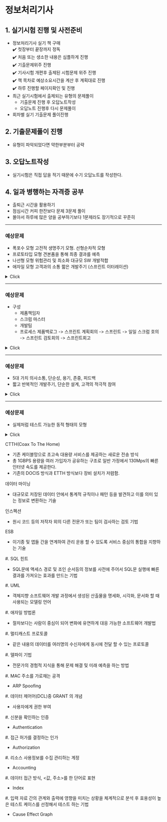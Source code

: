 
# 정보처리기사

## 1. 실기시험 진행 및 사전준비
- 정보처리기사 실기 책 구매 <br>
✔️ 첫장부터 끝장까지 정독 <br>
✔️ 처음 또는 생소한 내용은 심플하게 진행 <br>
✔️ 기출문제위주 진행 <br>
✔️ 기사시험 개편후 출제된 시험문제 위주 진행 <br>
✔️ 책 목차로 예상소요시간을 계산 후 계획대로 진행<br>
✔️ 하루 진행할 페이지확인 및 진행
- 최근 실기시험에서 출제되는 유형의 문제풀이
   - 기출문제 진행 후 오답노트작성
   - 오답노트 진행후 다시 문제풀이
- 회차별 실기 기출문제 풀이진행

## 2. 기출문제풀이 진행
   * 유형이 파악되었다면 약한부분부터 공략

## 3. 오답노트작성
   + 실기시험은 직접 답을 적기 때문에 수기 오답노트를 작성한다.

## 4. 일과 병행하는 자격증 공부
   + 출퇴근 시간을 활용하기
   + 점심시간 커피 한잔보다 문제 3문제 풀이
   + 몰아서 하루에 많은 양을 공부하기보다 1문제라도 장기적으로 꾸준히


*****
### 예상문제
   - 폭포수 모형 고전적 생명주기 모형. 선형순차적 모형
   - 프로토타입 모형 견본품을 통해 최종 결과를 예측
   - 나선형 모형 위험관리 및 최소화 대규모 SW 개발적합
   - 애자일 모형 고객과의 소통 짧은 개발주기 (스프린트 이터레이션)

<details>
  <summary>Click</summary>

  ###### 정답
  > `소프트웨어 생명주기`
</details>

*****
### 예상문제
- 구성  
   - 제품책임자
   - 스크럼 마스터
   - 개발팀    
   * 프로세스  제품백로그 -> 스프린트 계획회의 -> 스프린트 -> 일일 스크럼 호의 -> 스프린트 검토회의 -> 스프린트회고

<details>
 <summary>Click</summary>
 
 ###### 정답
 > `스크림  기법`
</details>
 
*****
### 예상문제
   * 5대 가치 의사소통, 단순성, 용기, 존중, 피드백
   * 짧고 반복적인 개발주기, 단순한 설계, 고객의 적극적 참여

<details>
 <summary>Click</summary>
 
 ###### 정답
 > `XP 기법`
</details>
 
*****
### 예상문제
- 실제처럼 테스트 가능한 동적 형태의 모형

<details>
 <summary>Click</summary>
 
 ###### 정답
 > `프로토  타입`
</details>



CTTH(Coax To The Home)
- 기존 케이블망으로 초고속 대용량 서비스를 제공하는 새로운 전송 방식
- 총 1GBPS 용량을 여러 가입자가 공유하는 구조로 일반 가정에서 130Mps의 빠른 인터넷 속도를 제공한다. 
- 기존의 DOCIS 방식과  ETTH 방식보다 장비 설치가 저렴함.  


데이터 마이닝
- 대규모로 저장된 데이터 안에서 통계적 규칙이나 패턴 등을 발견하고 이를 의미 있는 정보로 변환하는 기술 

인스펙션
- 원시 코드 등의 저작자 외의 다른 전문가 또는 팀이 검사하는 검토 기법

ESB
- 이기종 및 앱들 간을 연계하여 관리 운용 할 수 있도록 서비스 중심의 통합을 지향하는 기술

#. SQL 힌트
- SQL문에 액세스 경로 및 조인 순서등의 정보를 사전에 주어서 SQL문 실행에 빠른 결과를 가져오는 효과를 만드는 기법


#. UML
- 객체지향 소프트웨어 개발 과정에서 생성된 산출물을 명세화, 시각화, 문서화 할 때 사용되는 모델링 언어

#. 애자일 방법론
- 절차보다는 사람이 중심이 되어 변화에 유연하게 대응 가능한 소프트웨어 개발법



#. 멀티캐스트 프로토콜
- 같은 내용의 데이터를 여러명의 수신자에게 동시에 전달 할 수 있는 프로토콜

#. 델파이 기법
- 전문가의 경험적 지식을 통해 문제 해결 및 미래 예측을 하는 방법

#. MAC 주소를 가로채는 공격
- ARP Spoofing

#. 데이터 제어어(DCL)중 GRANT 의 개념
- 사용자에게 권한 부여

#. 신분을 확인하는 인증
- Authentication

#. 접근 허가를 결정하는 인가
- Authorization

#. 리소스 사용정보를 수집 관리하는 계정
- Accounting

#. 데이터 접근 방식, <값, 주소>를 한 단어로 표현
- Index

#. 입력 자료 간의 관계와 출력에 영향을 미치는 상황을 체계적으로 분석 후 효용성이 높은 테스트 케이스를 선정해서 테스트 하는 기법
- Cause Effect Graph


